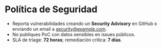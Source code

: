 # Política de Seguridad

- Reporta vulnerabilidades creando un **Security Advisory** en GitHub o enviando un email a security@example.com.
- No publiques PoC con datos sensibles en issues públicos.
- SLA de triage: **72 horas**; remediación crítica: **7 días**.
